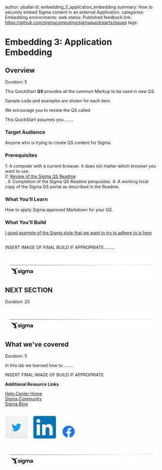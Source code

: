 author: pballai
id: embedding_3_application_embedding
summary: How to securely embed Sigma content in an external Application.
categories: Embedding
environments: web
status: Published
feedback link: https://github.com/sigmacomputing/sigmaquickstarts/issues
tags: 

# Embedding 3: Application Embedding

## Overview 
Duration: 5 

This QuickStart **QS** provides all the common Markup to be used in new QS. 

Sample code and examples are shown for each item.

We encourage you to review the QS called 

This QuickStart assumes you........

 ### Target Audience
Anyone who is trying to create QS content for Sigma. 

### Prerequisites

1: A computer with a current browser. It does not matter which browser you want to use.<br>
2: [Review of the Sigma QS Readme](https://github.com/Sigmacomputing/sigmaquickstarts#readme)<br>.
3: Completion of the Sigma QS Readme perquisites.
4: A working local copy of the Sigma QS portal as described in the Readme.
  
### What You’ll Learn
How to apply Sigma approved Markdown for your QS.

### What You’ll Build
[I good example of the Sigma style that we want to try to adhere to is here](https://quickstarts.sigmacomputing.com/guide/getting_started_working_with_tables_hol/index.html)<br>.



INSERT IMAGE OF FINAL BUILD IF APPROPRIATE.........

![Footer](assets/sigma_footer.png)
<!-- NOTE: SIGMA LOGO REQUIRED AT END OF EACH ## SECTION -->
<!-- END OF OVERVIEW -->

## **NEXT SECTION**
Duration: 20

![Footer](assets/sigma_footer.png)
<!-- END OF NEXT SECTION-->

## What we've covered
Duration: 5

In this lab we learned how to.........

INSERT FINAL IMAGE OF BUILD IF APPROPRIATE

<!-- THE FOLLOWING ADDITIONAL RESOURCES IS REQUIRED AS IS FOR ALL QUICKSTARTS -->
**Additional Resource Links**

[Help Center Home](https://help.sigmacomputing.com/hc/en-us)<br>
[Sigma Community](https://community.sigmacomputing.com/)<br>
[Sigma Blog](https://www.sigmacomputing.com/blog/)<br>
<br>

[<img src="./assets/twitter.jpeg" width="75"/>](https://twitter.com/sigmacomputing)&emsp;
[<img src="./assets/linkedin.png" width="75"/>](https://www.linkedin.com/company/sigmacomputing)
[<img src="./assets/facebook.png" width="75"/>](https://www.facebook.com/sigmacomputing)

![Footer](assets/sigma_footer.png)
<!-- END OF WHAT WE COVERED -->
<!-- END OF QUICKSTART -->